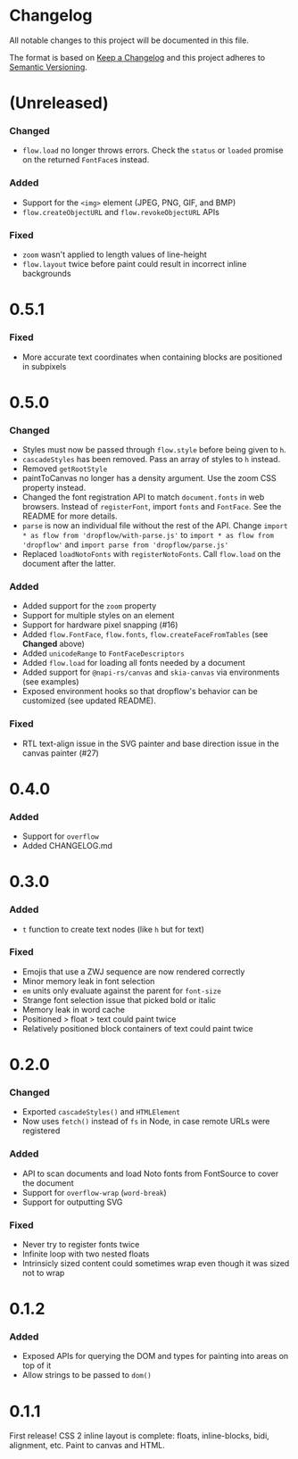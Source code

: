 # Changelog

All notable changes to this project will be documented in this file.

The format is based on [Keep a Changelog](http://keepachangelog.com/) and this
project adheres to [Semantic Versioning](http://semver.org/).

(Unreleased)
==================
### Changed
* `flow.load` no longer throws errors. Check the `status` or `loaded` promise on the returned `FontFace`s instead.

### Added
* Support for the `<img>` element (JPEG, PNG, GIF, and BMP)
* `flow.createObjectURL` and `flow.revokeObjectURL` APIs

### Fixed
* `zoom` wasn't applied to length values of line-height
* `flow.layout` twice before paint could result in incorrect inline backgrounds

0.5.1
==================
### Fixed
* More accurate text coordinates when containing blocks are positioned in subpixels

0.5.0
==================
### Changed
* Styles must now be passed through `flow.style` before being given to `h`.
* `cascadeStyles` has been removed. Pass an array of styles to `h` instead.
* Removed `getRootStyle`
* paintToCanvas no longer has a density argument. Use the zoom CSS property instead.
* Changed the font registration API to match `document.fonts` in web browsers. Instead of `registerFont`, import `fonts` and `FontFace`. See the README for more details.
* `parse` is now an individual file without the rest of the API. Change `import * as flow from 'dropflow/with-parse.js'` to `import * as flow from 'dropflow'` and `import parse from 'dropflow/parse.js'`
* Replaced `loadNotoFonts` with `registerNotoFonts`. Call `flow.load` on the document after the latter.

### Added
* Added support for the `zoom` property
* Support for multiple styles on an element
* Support for hardware pixel snapping (#16)
* Added `flow.FontFace`, `flow.fonts`, `flow.createFaceFromTables` (see **Changed** above)
* Added `unicodeRange` to `FontFaceDescriptors`
* Added `flow.load` for loading all fonts needed by a document
* Added support for `@napi-rs/canvas` and `skia-canvas` via environments (see examples)
* Exposed environment hooks so that dropflow's behavior can be customized (see updated README).

### Fixed
* RTL text-align issue in the SVG painter and base direction issue in the canvas painter (#27)

0.4.0
==================
### Added
* Support for `overflow`
* Added CHANGELOG.md

0.3.0
==================
### Added
* `t` function to create text nodes (like `h` but for text)

### Fixed
* Emojis that use a ZWJ sequence are now rendered correctly
* Minor memory leak in font selection
* `em` units only evaluate against the parent for `font-size`
* Strange font selection issue that picked bold or italic
* Memory leak in word cache
* Positioned > float > text could paint twice
* Relatively positioned block containers of text could paint twice

0.2.0
==================
### Changed
* Exported `cascadeStyles()` and `HTMLElement`
* Now uses `fetch()` instead of `fs` in Node, in case remote URLs were registered

### Added
* API to scan documents and load Noto fonts from FontSource to cover the document
* Support for `overflow-wrap` (`word-break`)
* Support for outputting SVG

### Fixed
* Never try to register fonts twice
* Infinite loop with two nested floats
* Intrinsicly sized content could sometimes wrap even though it was sized not to wrap

0.1.2
==================
### Added
* Exposed APIs for querying the DOM and types for painting into areas on top of it
* Allow strings to be passed to `dom()`

0.1.1
==================

First release! CSS 2 inline layout is complete: floats, inline-blocks, bidi, alignment, etc. Paint to canvas and HTML.

